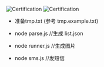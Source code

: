 ![Certification](http://fcc.lanhao.name/fcc-readme-icon)
![Certification](http://fcc.lanhao.name/fcc-readme-icon?_v=0.0.3)


- 准备tmp.txt (参考 tmp.example.txt)

-  node parse.js  //生成 list.json

-  node runner.js //生成图片

-  node sms.js //发短信
